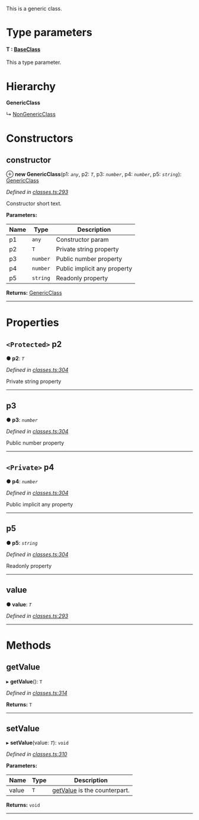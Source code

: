 

This is a generic class.

# Type parameters
#### T :  [BaseClass](_classes_.baseclass.md)

This a type parameter.

# Hierarchy

**GenericClass**

↳  [NonGenericClass](_classes_.nongenericclass.md)

# Constructors

<a id="constructor"></a>

##  constructor

⊕ **new GenericClass**(p1: *`any`*, p2: *`T`*, p3: *`number`*, p4: *`number`*, p5: *`string`*): [GenericClass](_classes_.genericclass.md)

*Defined in [classes.ts:293](https://github.com/tgreyuk/typedoc-plugin-markdown/blob/master/test/src/classes.ts#L293)*

Constructor short text.

**Parameters:**

| Name | Type | Description |
| ------ | ------ | ------ |
| p1 | `any` |  Constructor param |
| p2 | `T` |  Private string property |
| p3 | `number` |  Public number property |
| p4 | `number` |  Public implicit any property |
| p5 | `string` |  Readonly property |

**Returns:** [GenericClass](_classes_.genericclass.md)

___

# Properties

<a id="p2"></a>

## `<Protected>` p2

**● p2**: *`T`*

*Defined in [classes.ts:304](https://github.com/tgreyuk/typedoc-plugin-markdown/blob/master/test/src/classes.ts#L304)*

Private string property

___
<a id="p3"></a>

##  p3

**● p3**: *`number`*

*Defined in [classes.ts:304](https://github.com/tgreyuk/typedoc-plugin-markdown/blob/master/test/src/classes.ts#L304)*

Public number property

___
<a id="p4"></a>

## `<Private>` p4

**● p4**: *`number`*

*Defined in [classes.ts:304](https://github.com/tgreyuk/typedoc-plugin-markdown/blob/master/test/src/classes.ts#L304)*

Public implicit any property

___
<a id="p5"></a>

##  p5

**● p5**: *`string`*

*Defined in [classes.ts:304](https://github.com/tgreyuk/typedoc-plugin-markdown/blob/master/test/src/classes.ts#L304)*

Readonly property

___
<a id="value"></a>

##  value

**● value**: *`T`*

*Defined in [classes.ts:293](https://github.com/tgreyuk/typedoc-plugin-markdown/blob/master/test/src/classes.ts#L293)*

___

# Methods

<a id="getvalue"></a>

##  getValue

▸ **getValue**(): `T`

*Defined in [classes.ts:314](https://github.com/tgreyuk/typedoc-plugin-markdown/blob/master/test/src/classes.ts#L314)*

**Returns:** `T`

___
<a id="setvalue"></a>

##  setValue

▸ **setValue**(value: *`T`*): `void`

*Defined in [classes.ts:310](https://github.com/tgreyuk/typedoc-plugin-markdown/blob/master/test/src/classes.ts#L310)*

**Parameters:**

| Name | Type | Description |
| ------ | ------ | ------ |
| value | `T` |  [getValue](_classes_.genericclass.md#getvalue) is the counterpart. |

**Returns:** `void`

___

